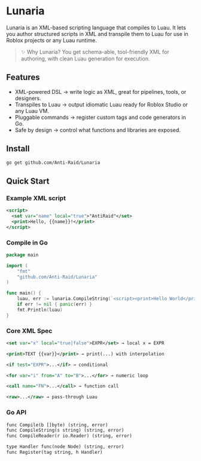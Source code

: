 # Lunaria
Lunaria is an XML-based scripting language that compiles to Luau. It lets you author structured scripts in XML and transpile them to Luau for use in Roblox projects or any Luau runtime.

> ✨ Why Lunaria? You get schema-able, tool-friendly XML for authoring, with clean Luau generation for execution.

## Features

- XML-powered DSL → write logic as XML, great for pipelines, tools, or designers.
- Transpiles to Luau → output idiomatic Luau ready for Roblox Studio or any Luau VM.
- Pluggable commands → register custom tags and code generators in Go.
- Safe by design → control what functions and libraries are exposed.

## Install

```bash
go get github.com/Anti-Raid/Lunaria
```

## Quick Start
### Example XML script

```xml
<script>
  <set var="name" local="true">"AntiRaid"</set>
  <print>Hello, {{name}}!</print>
</script>
```

### Compile in Go

```go
package main

import (
    "fmt"
    "github.com/Anti-Raid/Lunaria"
)

func main() {
    luau, err := lunaria.CompileString(`<script><print>Hello World</print></script>`)
    if err != nil { panic(err) }
    fmt.Println(luau)
}
```

### Core XML Spec
```xml
<set var="x" local="true|false">EXPR</set> → local x = EXPR

<print>TEXT {{var}}</print> → print(...) with interpolation

<if test="EXPR">...</if> → conditional

<for var="i" from="A" to="B">...</for> → numeric loop

<call name="FN">...</call> → function call

<raw>...</raw> → pass-through Luau
```

### Go API
```xml
func Compile(b []byte) (string, error)
func CompileString(s string) (string, error)
func CompileReader(r io.Reader) (string, error)

type Handler func(node Node) (string, error)
func Register(tag string, h Handler)
```